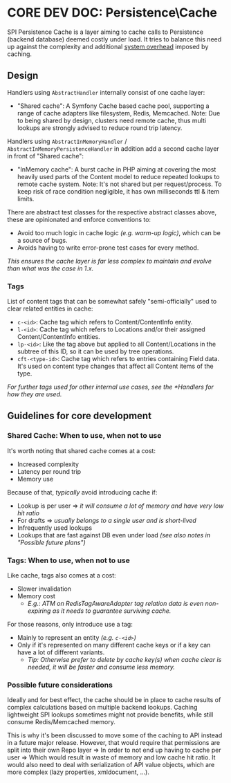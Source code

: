 
# CORE DEV DOC: Persistence\Cache

SPI Persistence Cache is a layer aiming to cache calls to Persistence (backend database) deemed costly under load. It
tries to balance this need up against the complexity and additional [system overhead](#guidelines-for-core-development) imposed by caching.

## Design

Handlers using `AbstractHandler` internally consist of one cache layer:

- "Shared cache": A Symfony Cache based cache pool, supporting a range of cache adapters like filesystem, Redis, Memcached.
   Note: Due to being shared by design, clusters need remote cache, thus multi lookups are strongly advised to reduce round trip latency.

Handlers using `AbstractInMemoryHandler` / `AbstractInMemoryPersistenceHandler` in addition add a second cache layer in front of "Shared cache":

- "InMemory cache": A burst cache in PHP aiming at covering the most heavily used parts of the Content model to reduce repeated lookups to remote cache system.
   Note: It's not shared but per request/process. To keep risk of race condition negligible, it has own milliseconds ttl & item limits.

There are abstract test classes for the respective abstract classes above, these are opinionated and enforce conventions to:
- Avoid too much logic in cache logic _(e.g. warm-up logic)_, which can be a source of bugs.
- Avoids having to write error-prone test cases for every method.

_This ensures the cache layer is far less complex to maintain and evolve than what was the case in 1.x._


### Tags

List of content tags that can be somewhat safely "semi-officially" used to clear related entities in cache:
- `c-<id>`: Cache tag which refers to Content/ContentInfo entity.
- `l-<id>`: Cache tag which refers to Locations and/or their assigned Content/ContentInfo entities.
- `lp-<id>`: Like the tag above but applied to all Content/Locations in the subtree of this ID, so it can be used by tree operations.
- `cft-<type-id>`: Cache tag which refers to entries containing Field data. It's used on content type changes that affect all Content items of the type.

_For further tags used for other internal use cases, see the *Handlers for how they are used._


## Guidelines for core development

### Shared Cache: When to use, when not to use

It's worth noting that shared cache comes at a cost:
- Increased complexity
- Latency per round trip
- Memory use

Because of that, *typically* avoid introducing cache if:
- Lookup is per user => _it will consume a lot of memory and have very low hit ratio_
- For drafts => _usually belongs to a single user and is short-lived_
- Infrequently used lookups
- Lookups that are fast against DB even under load _(see also notes in "Possible future plans")_


### Tags: When to use, when not to use

Like cache, tags also comes at a cost:
- Slower invalidation
- Memory cost
  - _E.g.: ATM on RedisTagAwareAdapter tag relation data is even non-expiring as it needs to guarantee surviving cache._

For those reasons, only introduce use a tag:
- Mainly to represent an entity _(e.g. `c-<id>`)_
- Only if it's represented on many different cache keys or if a key can have a lot of different variants.
    - _Tip: Otherwise prefer to delete by cache key(s) when cache clear is needed, it will be faster and consume less memory._

### Possible future considerations

Ideally and for best effect, the cache should be in place to cache results of complex calculations based on multiple backend
lookups. Caching lightweight SPI lookups sometimes might not provide benefits, while still consume Redis/Memcached memory.

This is why it's been discussed to move some of the caching to API instead in a future major release.
However, that would require that permissions are split into their own Repo layer => In order to not end
up having to cache per user => Which would result in waste of memory and low cache hit ratio.
It would also need to deal with serialization of API value objects, which are more complex (lazy properties, xmldocument, ...).
